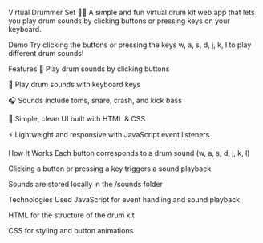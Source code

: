 Virtual Drummer Set 🎵🥁
A simple and fun virtual drum kit web app that lets you play drum sounds by clicking buttons or pressing keys on your keyboard.

Demo
Try clicking the buttons or pressing the keys w, a, s, d, j, k, l to play different drum sounds!

Features
🎹 Play drum sounds by clicking buttons

🎼 Play drum sounds with keyboard keys

🎧 Sounds include toms, snare, crash, and kick bass

🎨 Simple, clean UI built with HTML & CSS

⚡ Lightweight and responsive with JavaScript event listeners

How It Works
Each button corresponds to a drum sound (w, a, s, d, j, k, l)

Clicking a button or pressing a key triggers a sound playback

Sounds are stored locally in the /sounds folder

Technologies Used
JavaScript for event handling and sound playback

HTML for the structure of the drum kit

CSS for styling and button animations
